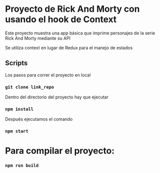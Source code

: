 # Proyecto de Rick And Morty con usando el hook de Context

Este proyecto muestra una app básica que imprime personajes de la serie Rick And Morty mediante su API

Se utiliza context en lugar de Redux para el manejo de estados

## Scripts

Los pasos para correr el proyecto en local

### `git clone link_repo`

Dentro del directorio del proyecto hay que ejecutar

### `npm install`

Después ejecutamos el comando

### `npm start`

# Para compilar el proyecto:

### `npm run build`